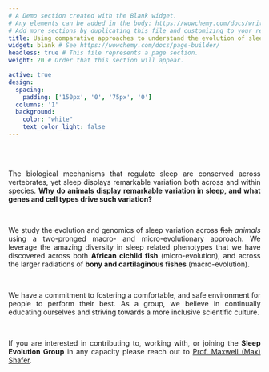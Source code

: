 ```yaml
---
# A Demo section created with the Blank widget.
# Any elements can be added in the body: https://wowchemy.com/docs/writing-markdown-latex/
# Add more sections by duplicating this file and customizing to your requirements.
title: Using comparative approaches to understand the evolution of sleep
widget: blank # See https://wowchemy.com/docs/page-builder/
headless: true # This file represents a page section.
weight: 20 # Order that this section will appear.

active: true
design:
  spacing:
    padding: ['150px', '0', '75px', '0']
  columns: '1'
  background:
    color: "white"
    text_color_light: false
---
```

<br> 
<br>

<p align="justify">The biological mechanisms that regulate sleep are conserved across vertebrates, yet sleep displays remarkable variation both across and within species. <b>Why do animals display remarkable variation in sleep, and what genes and cell types drive such variation?</b></p>

<br>

<p align="justify">We study the evolution and genomics of sleep variation across <s>fish</s> <i>animals</i> using a two-pronged macro- and micro-evolutionary approach. We leverage the amazing diversity in sleep related phenotypes that we have discovered across both <b>African cichlid fish</b> (micro-evolution), and across the larger radiations of <b>bony and cartilaginous fishes</b> (macro-evolution).</p>

<br>

<p align="justify">We have a commitment to fostering a comfortable, and safe environment for people to perform their best. As a group, we believe in continually educating ourselves and striving towards a more inclusive scientific culture.</p>

<br>

<p align="justify">If you are interested in contributing to, working with, or joining the <b>Sleep Evolution Group</b> in any capacity please reach out to <a href="mailto:max.shafer@gmail.com">Prof. Maxwell (Max) Shafer</a>.</p>
